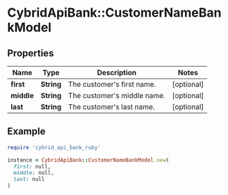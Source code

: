 # CybridApiBank::CustomerNameBankModel

## Properties

| Name | Type | Description | Notes |
| ---- | ---- | ----------- | ----- |
| **first** | **String** | The customer&#39;s first name. | [optional] |
| **middle** | **String** | The customer&#39;s middle name. | [optional] |
| **last** | **String** | The customer&#39;s last name. | [optional] |

## Example

```ruby
require 'cybrid_api_bank_ruby'

instance = CybridApiBank::CustomerNameBankModel.new(
  first: null,
  middle: null,
  last: null
)
```

